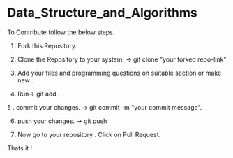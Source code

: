 # Data_Structure_and_Algorithms

To Contribute follow the below steps.
1. Fork this Repository.

2. Clone the Repository to your system. -> git clone "your forked repo-link"

3. Add your files and programming questions on suitable section or make new .

4. Run-> git add .

5 . commit your changes. -> git commit -m "your commit message".

6. push your changes. -> git push

7. Now go to your repository . Click on  Pull Request.

Thats it ! 
